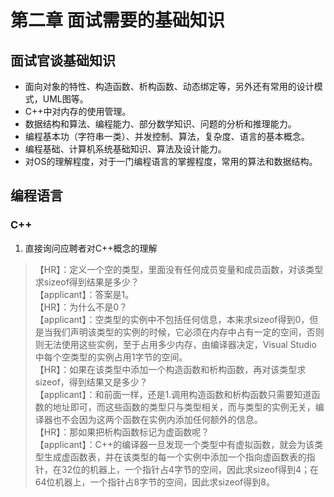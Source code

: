 # 第二章 面试需要的基础知识
## 面试官谈基础知识
* 面向对象的特性、构造函数、析构函数、动态绑定等，另外还有常用的设计模式，UML图等。
* C++中对内存的使用管理。
* 数据结构和算法、编程能力、部分数学知识、问题的分析和推理能力。
* 编程基本功（字符串一类）、并发控制、算法，复杂度、语言的基本概念。
* 编程基础、计算机系统基础知识、算法及设计能力。
* 对OS的理解程度，对于一门编程语言的掌握程度，常用的算法和数据结构。
## 编程语言
### C++
1. 直接询问应聘者对C++概念的理解
>【HR】：定义一个空的类型，里面没有任何成员变量和成员函数，对该类型求sizeof得到结果是多少？  
>【applicant】：答案是1。  
>【HR】：为什么不是0？  
>【applicant】：空类型的实例中不包括任何信息，本来求sizeof得到0，但是当我们声明该类型的实例的时候，它必须在内存中占有一定的空间，否则则无法使用这些实例，至于占用多少内存，由编译器决定，Visual Studio 中每个空类型的实例占用1字节的空间。  
>【HR】：如果在该类型中添加一个构造函数和析构函数，再对该类型求sizeof，得到结果又是多少？  
>【applicant】：和前面一样，还是1.调用构造函数和析构函数只需要知道函数的地址即可，而这些函数的类型只与类型相关，而与类型的实例无关，编译器也不会因为这两个函数在实例内添加任何额外的信息。  
>【HR】：那如果把析构函数标记为虚函数呢？  
>【applicant】：C++的编译器一旦发现一个类型中有虚拟函数，就会为该类型生成虚函数表，并在该类型的每一个实例中添加一个指向虚函数表的指针，在32位的机器上，一个指针占4字节的空间，因此求sizeof得到4；在64位机器上，一个指针占8字节的空间，因此求sizeof得到8。